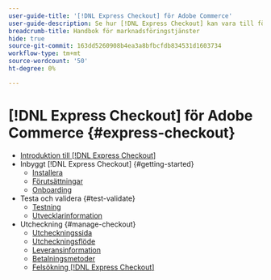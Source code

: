 ```yaml
---
user-guide-title: '[!DNL Express Checkout] för Adobe Commerce'
user-guide-description: Se hur [!DNL Express Checkout] kan vara till fördel för din Adobe Commerce-instans och för hur du kan komma igång med och konfigurera tillägget.
breadcrumb-title: Handbok för marknadsföringstjänster
hide: true
source-git-commit: 163dd5260908b4ea3a8bfbcfdb834531d1603734
workflow-type: tm+mt
source-wordcount: '50'
ht-degree: 0%

---
```



# [!DNL Express Checkout] för Adobe Commerce {#express-checkout}

- [Introduktion till [!DNL Express Checkout]](overview.md)
- Inbyggt [!DNL Express Checkout] {#getting-started}
   - [Installera](install.md)
   - [Förutsättningar](prerequisites.md)
   - [Onboarding](onboarding.md)
- Testa och validera {#test-validate}
   - [Testning](testing.md)
   - [Utvecklarinformation](developer.md)
- Utcheckning {#manage-checkout}
   - [Utcheckningssida](checkout-page.md)
   - [Utcheckningsflöde](checkout-flow.md)
   - [Leveransinformation](shipping-details.md)
   - [Betalningsmetoder](payment-methods.md)
   - [Felsökning [!DNL Express Checkout]](troubleshooting.md)

